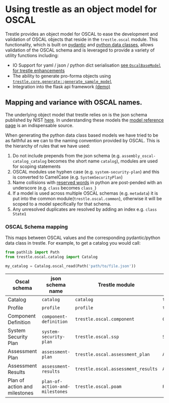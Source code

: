 # Using trestle as an object model for OSCAL

Trestle provides an object model for OSCAL to ease the development and validation of OSCAL objects that reside in the `trestle.oscal` module.
This functionality, which is built on [pydantic](https://pydantic-docs.helpmanual.io/) and [python data classes](https://docs.python.org/3/library/dataclasses.html), allows validation of the OSCAL schema and is leveraged to provide a variety of utility functions including:

- IO Support for yaml / json / python dict serialisation [see `OscalBaseModel` for trestle enhancements](https://github.com/oscal-compass/compliance-trestle/blob/develop/trestle/core/base_model.py)
- The ability to generate pro-forma objects using [`trestle.core.generate::generate_sample_model`](https://github.com/oscal-compass/compliance-trestle/blob/develop/trestle/core/generators.py)
- Integration into the flask api framework [(demo)](https://github.com/oscal-compass/compliance-trestle-demos/tree/develop/trestle_flask_api)

## Mapping and variance with OSCAL names.

The underlying object model that trestle relies on is the json schema published by NIST [here](https://github.com/usnistgov/OSCAL/releases/latest). In understanding these models the [model reference page](https://pages.nist.gov/OSCAL-Reference/models/) is an indispensable source.

When generating the python data class based models we have tried to be as faithful as we can to the naming convention provided by OSCAL. This is the hierarchy of rules that we have used:

1. Do not include prepends from the json schema (e.g. `assembly_oscal-catalog_catalog` becomes the short name `catalog`), modules are used for scoping statements
1. OSCAL modules use hyphen case (e.g. `system-security-plan`) and this is converted to CamelCase (e.g. `SystemSecurityPlan`)
1. Name collisions with [reserved words](https://docs.python.org/3/reference/lexical_analysis.html#keywords) in python are post-pended with an underscore (e.g. `class` becomes `class_`)
1. If a model is used across multiple OSCAL schemas (e.g. `metadata`) it is put into the common module(`trestle.oscal.common`), otherwise it will be scoped to a model specifically for that schema.
1. Any unresolved duplicates are resolved by adding an index e.g. `class State1`

### OSCAL Schema mapping

This maps between OSCAL values and the corresponding pydantic/python data class in trestle. For example, to get a catalog you would call:

```python
from pathlib import Path
from trestle.oscal.catalog import Catalog

my_catalog = Catalog.oscal_read(Path('path/to/file.json'))
```

| Oscal schema                  | json schema name                | Trestle module                     | Trestle class name          |
| ----------------------------- | ------------------------------- | ---------------------------------- | --------------------------- |
| Catalog                       | `catalog`                       | `catalog`                          | `trestle.oscal.catalog`     |
| Profile                       | `profile`                       | `profile`                          | `trestle.oscal.profile`     |
| Component Definition          | `component-definition`          | `trestle.oscal.component`          | `ComponentDefinition`       |
| System Security Plan          | `system-security-plan`          | `trestle.oscal.ssp`                | `SystemSecurityPlan`        |
| Assessment Plan               | `assessment-plan`               | `trestle.oscal.assessment_plan`    | `AssessmentPlan`            |
| Assessment Results            | `assessment-results`            | `trestle.oscal.assessment_results` | `AssessmentResults`         |
| Plan of action and milestones | `plan-of-action-and-milestones` | `trestle.oscal.poam`               | `PlanOfActionAndMilestones` |
